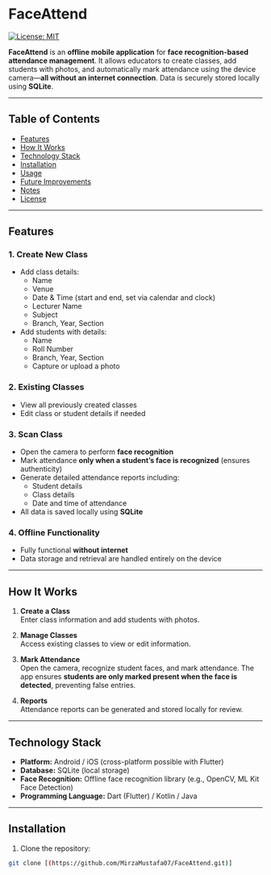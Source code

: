 # FaceAttend

[![License: MIT](https://img.shields.io/badge/License-MIT-yellow.svg)](https://opensource.org/licenses/MIT)

**FaceAttend** is an **offline mobile application** for **face recognition-based attendance management**. It allows educators to create classes, add students with photos, and automatically mark attendance using the device camera—**all without an internet connection**. Data is securely stored locally using **SQLite**.

---

## Table of Contents

- [Features](#features)
- [How It Works](#how-it-works)
- [Technology Stack](#technology-stack)
- [Installation](#installation)
- [Usage](#usage)
- [Future Improvements](#future-improvements)
- [Notes](#notes)
- [License](#license)

---

## Features

### 1. Create New Class
- Add class details:
  - Name
  - Venue
  - Date & Time (start and end, set via calendar and clock)
  - Lecturer Name
  - Subject
  - Branch, Year, Section
- Add students with details:
  - Name
  - Roll Number
  - Branch, Year, Section
  - Capture or upload a photo

### 2. Existing Classes
- View all previously created classes
- Edit class or student details if needed

### 3. Scan Class
- Open the camera to perform **face recognition**
- Mark attendance **only when a student’s face is recognized** (ensures authenticity)
- Generate detailed attendance reports including:
  - Student details
  - Class details
  - Date and time of attendance
- All data is saved locally using **SQLite**

### 4. Offline Functionality
- Fully functional **without internet**
- Data storage and retrieval are handled entirely on the device

---

## How It Works

1. **Create a Class**  
   Enter class information and add students with photos.

2. **Manage Classes**  
   Access existing classes to view or edit information.

3. **Mark Attendance**  
   Open the camera, recognize student faces, and mark attendance. The app ensures **students are only marked present when the face is detected**, preventing false entries.

4. **Reports**  
   Attendance reports can be generated and stored locally for review.

---

## Technology Stack

- **Platform:** Android / iOS (cross-platform possible with Flutter)
- **Database:** SQLite (local storage)
- **Face Recognition:** Offline face recognition library (e.g., OpenCV, ML Kit Face Detection)
- **Programming Language:** Dart (Flutter) / Kotlin / Java

---

## Installation

1. Clone the repository:  
```bash
git clone [(https://github.com/MirzaMustafa07/FaceAttend.git)]
